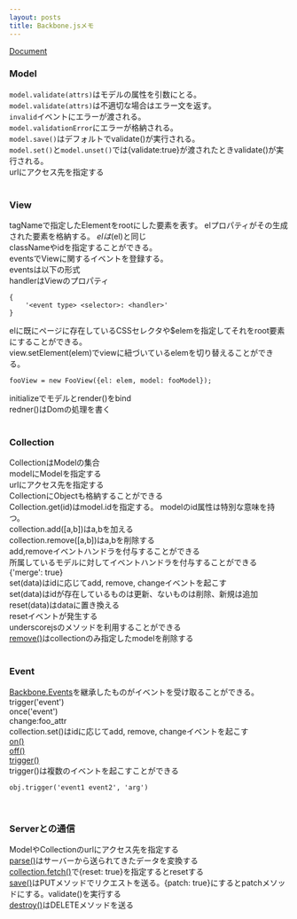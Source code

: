 ```yaml
---
layout: posts
title: Backbone.jsメモ
---
```

[Document](http://backbonejs.org/)  

### Model
`model.validate(attrs)`はモデルの属性を引数にとる。  
`model.validate(attrs)`は不適切な場合はエラー文を返す。  
`invalid`イベントにエラーが渡される。   
`model.validationError`にエラーが格納される。  
`model.save()`はデフォルトでvalidate()が実行される。  
`model.set()`と`model.unset()`では{validate:true}が渡されたときvalidate()が実行される。  
urlにアクセス先を指定する  
<br>

### View
tagNameで指定したElementをrootにした要素を表す。
elプロパティがその生成された要素を格納する。
$elは$(el)と同じ  
classNameやidを指定することができる。  
eventsでViewに関するイベントを登録する。  
eventsは以下の形式  
handlerはViewのプロパティ  

```
{
    '<event type> <selector>: <handler>'
}
```

elに既にページに存在しているCSSセレクタや$elemを指定してそれをroot要素にすることができる。  
view.setElement(elem)でviewに紐づいているelemを切り替えることができる。   

```
fooView = new FooView({el: elem, model: fooModel});
```

initializeでモデルとrender()をbind    
redner()はDomの処理を書く  
<br>

### Collection
CollectionはModelの集合  
modelにModelを指定する  
urlにアクセス先を指定する  
CollectionにObjectも格納することができる  
Collection.get(id)はmodel.idを指定する。 
modelのid属性は特別な意味を持つ。  
collection.add([a,b])はa,bを加える  
collection.remove([a,b])はa,bを削除する  
add,removeイベントハンドラを付与することができる  
所属しているモデルに対してイベントハンドラを付与することができる  
{'merge': true}  
set(data)はidに応じてadd, remove, changeイベントを起こす  
set(data)はidが存在しているものは更新、ないものは削除、新規は追加   
reset(data)はdataに置き換える  
resetイベントが発生する  
underscorejsのメソッドを利用することができる  
[remove()](http://backbonejs.org/#Collection-remove)はcollectionのみ指定したmodelを削除する  
<br>

### Event
[Backbone.Events](http://backbonejs.org/#Events)を継承したものがイベントを受け取ることができる。   
trigger('event')  
once('event')  
change:foo_attr  
collection.set()はidに応じてadd, remove, changeイベントを起こす  
[on()](http://backbonejs.org/#Events-on)  
[off()](http://backbonejs.org/#Events-off)  
[trigger()](http://backbonejs.org/#Events-trigger)  
trigger()は複数のイベントを起こすことができる  

```
obj.trigger('event1 event2', 'arg')
```

<br>


### Serverとの通信
ModelやCollectionのurlにアクセス先を指定する  
[parse()](http://backbonejs.org/#Model-parse)はサーバーから送られてきたデータを変換する  
[collection.fetch()](http://backbonejs.org/#Collection-fetch)で{reset: true}を指定するとresetする  
[save()](http://backbonejs.org/#Model-save)はPUTメソッドでリクエストを送る。{patch: true}にするとpatchメソッドにする。validate()を実行する  
[destroy()](http://backbonejs.org/#Model-destroy)はDELETEメソッドを送る  
<br>









